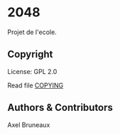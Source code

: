 # 2048
Projet de l'ecole.


## Copyright

License: GPL 2.0

Read file [COPYING](COPYING)


## Authors &amp; Contributors

Axel Bruneaux

